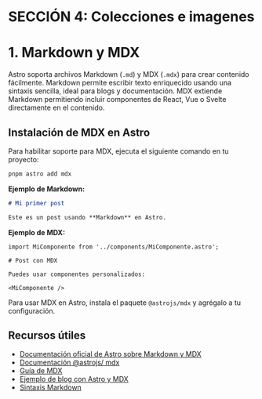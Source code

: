 # SECCIÓN 4: Colecciones e imagenes

# 1. Markdown y MDX

Astro soporta archivos Markdown (`.md`) y MDX (`.mdx`) para crear contenido fácilmente. Markdown permite escribir texto enriquecido usando una sintaxis sencilla, ideal para blogs y documentación. MDX extiende Markdown permitiendo incluir componentes de React, Vue o Svelte directamente en el contenido.

## Instalación de MDX en Astro

Para habilitar soporte para MDX, ejecuta el siguiente comando en tu proyecto:

```bash
pnpm astro add mdx
```

**Ejemplo de Markdown:**

```markdown
# Mi primer post

Este es un post usando **Markdown** en Astro.
```

**Ejemplo de MDX:**

```mdx
import MiComponente from '../components/MiComponente.astro';

# Post con MDX

Puedes usar componentes personalizados:

<MiComponente />
```

Para usar MDX en Astro, instala el paquete `@astrojs/mdx` y agrégalo a tu configuración.

## Recursos útiles

- [Documentación oficial de Astro sobre Markdown y MDX](https://docs.astro.build/es/guides/markdown-content/)
- [Documentación @astrojs/
mdx](https://docs.astro.build/es/guides/integrations-guide/mdx/#why-mdx)
- [Guía de MDX](https://mdxjs.com/docs/)
- [Ejemplo de blog con Astro y MDX](https://github.com/withastro/astro/tree/main/examples/blog)
- [Sintaxis Markdown](https://www.markdownguide.org/basic-syntax/)